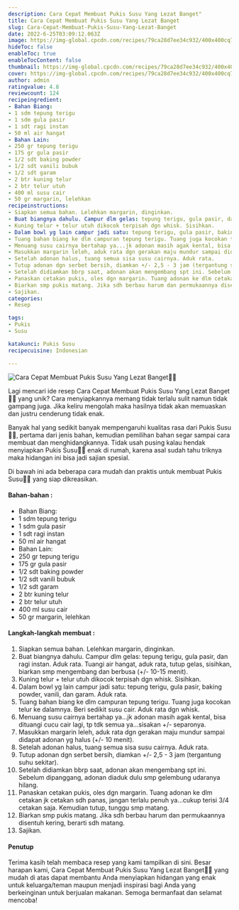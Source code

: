```yaml
---
description: Cara Cepat Membuat Pukis Susu Yang Lezat Banget"
title: Cara Cepat Membuat Pukis Susu Yang Lezat Banget
slug: Cara-Cepat-Membuat-Pukis-Susu-Yang-Lezat-Banget
date: 2022-6-25T03:09:12.063Z
image: https://img-global.cpcdn.com/recipes/79ca28d7ee34c932/400x400cq70/photo.jpg
hideToc: false
enableToc: true
enableTocContent: false
thumbnail: https://img-global.cpcdn.com/recipes/79ca28d7ee34c932/400x400cq70/photo.jpg
cover: https://img-global.cpcdn.com/recipes/79ca28d7ee34c932/400x400cq70/photo.jpg
author: admin
ratingvalue: 4.8
reviewcount: 124
recipeingredient:
- Bahan Biang:
- 1 sdm tepung terigu
- 1 sdm gula pasir
- 1 sdt ragi instan
- 50 ml air hangat
- Bahan Lain:
- 250 gr tepung terigu
- 175 gr gula pasir
- 1/2 sdt baking powder
- 1/2 sdt vanili bubuk
- 1/2 sdt garam
- 2 btr kuning telur
- 2 btr telur utuh
- 400 ml susu cair
- 50 gr margarin, lelehkan
recipeinstructions:
- Siapkan semua bahan. Lelehkan margarin, dinginkan.
- Buat biangnya dahulu. Campur dlm gelas: tepung terigu, gula pasir, dan ragi instan. Aduk rata. Tuangi air hangat, aduk rata, tutup gelas, sisihkan, biarkan smp mengembang dan berbusa (+/- 10-15 menit).
- Kuning telur + telur utuh dikocok terpisah dgn whisk. Sisihkan.
- Dalam bowl yg lain campur jadi satu: tepung terigu, gula pasir, baking powder, vanili, dan garam. Aduk rata.
- Tuang bahan biang ke dlm campuran tepung terigu. Tuang juga kocokan telur ke dalamnya. Beri sedikit susu cair. Aduk rata dgn whisk.
- Menuang susu cairnya bertahap ya...jk adonan masih agak kental, bisa dituangi cucu cair lagi, tp tdk semua ya...sisakan +/- separonya.
- Masukkan margarin leleh, aduk rata dgn gerakan maju mundur sampai didapat adonan yg halus (+/- 10 menit).
- Setelah adonan halus, tuang semua sisa susu cairnya. Aduk rata.
- Tutup adonan dgn serbet bersih, diamkan +/- 2,5 - 3 jam (tergantung suhu sekitar).
- Setelah didiamkan bbrp saat, adonan akan mengembang spt ini. Sebelum dipanggang, adonan diaduk dulu smp gelembung udaranya hilang.
- Panaskan cetakan pukis, oles dgn margarin. Tuang adonan ke dlm cetakan jk cetakan sdh panas, jangan terlalu penuh ya...cukup terisi 3/4 cetakan saja. Kemudian tutup, tunggu smp matang.
- Biarkan smp pukis matang. Jika sdh berbau harum dan permukaannya disentuh kering, berarti sdh matang.
- Sajikan.
categories:
- Resep

tags:
- Pukis
- Susu

katakunci: Pukis Susu
recipecuisine: Indonesian

---
```


![Cara Cepat Membuat Pukis Susu Yang Lezat Banget👩‍🍳](https://img-global.cpcdn.com/recipes/79ca28d7ee34c932/400x400cq70/photo.jpg)

Lagi mencari ide resep Cara Cepat Membuat Pukis Susu Yang Lezat Banget👩‍🍳 yang unik? Cara menyiapkannya memang tidak terlalu sulit namun tidak gampang juga. Jika keliru mengolah maka hasilnya tidak akan memuaskan dan justru cenderung tidak enak.

Banyak hal yang sedikit banyak mempengaruhi kualitas rasa dari Pukis Susu👩‍🍳, pertama dari jenis bahan, kemudian pemilihan bahan segar sampai cara membuat dan menghidangkannya. Tidak usah pusing kalau hendak menyiapkan Pukis Susu👩‍🍳 enak di rumah, karena asal sudah tahu triknya maka hidangan ini bisa jadi sajian spesial.

Di bawah ini ada beberapa cara mudah dan praktis untuk membuat Pukis Susu👩‍🍳 yang siap dikreasikan.

<!--inarticleads1-->

#### Bahan-bahan :

- Bahan Biang:
- 1 sdm tepung terigu
- 1 sdm gula pasir
- 1 sdt ragi instan
- 50 ml air hangat
- Bahan Lain:
- 250 gr tepung terigu
- 175 gr gula pasir
- 1/2 sdt baking powder
- 1/2 sdt vanili bubuk
- 1/2 sdt garam
- 2 btr kuning telur
- 2 btr telur utuh
- 400 ml susu cair
- 50 gr margarin, lelehkan

<!--inarticleads2-->

#### Langkah-langkah membuat :

1. Siapkan semua bahan. Lelehkan margarin, dinginkan.
1. Buat biangnya dahulu. Campur dlm gelas: tepung terigu, gula pasir, dan ragi instan. Aduk rata. Tuangi air hangat, aduk rata, tutup gelas, sisihkan, biarkan smp mengembang dan berbusa (+/- 10-15 menit).
1. Kuning telur + telur utuh dikocok terpisah dgn whisk. Sisihkan.
1. Dalam bowl yg lain campur jadi satu: tepung terigu, gula pasir, baking powder, vanili, dan garam. Aduk rata.
1. Tuang bahan biang ke dlm campuran tepung terigu. Tuang juga kocokan telur ke dalamnya. Beri sedikit susu cair. Aduk rata dgn whisk.
1. Menuang susu cairnya bertahap ya...jk adonan masih agak kental, bisa dituangi cucu cair lagi, tp tdk semua ya...sisakan +/- separonya.
1. Masukkan margarin leleh, aduk rata dgn gerakan maju mundur sampai didapat adonan yg halus (+/- 10 menit).
1. Setelah adonan halus, tuang semua sisa susu cairnya. Aduk rata.
1. Tutup adonan dgn serbet bersih, diamkan +/- 2,5 - 3 jam (tergantung suhu sekitar).
1. Setelah didiamkan bbrp saat, adonan akan mengembang spt ini. Sebelum dipanggang, adonan diaduk dulu smp gelembung udaranya hilang.
1. Panaskan cetakan pukis, oles dgn margarin. Tuang adonan ke dlm cetakan jk cetakan sdh panas, jangan terlalu penuh ya...cukup terisi 3/4 cetakan saja. Kemudian tutup, tunggu smp matang.
1. Biarkan smp pukis matang. Jika sdh berbau harum dan permukaannya disentuh kering, berarti sdh matang.
1. Sajikan.

#### Penutup

Terima kasih telah membaca resep yang kami tampilkan di sini. Besar harapan kami, Cara Cepat Membuat Pukis Susu Yang Lezat Banget👩‍🍳 yang mudah di atas dapat membantu Anda menyiapkan hidangan yang enak untuk keluarga/teman maupun menjadi inspirasi bagi Anda yang berkeinginan untuk berjualan makanan. Semoga bermanfaat dan selamat mencoba!